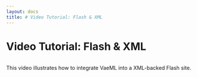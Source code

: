 ```yaml
---
layout: docs
title: # Video Tutorial: Flash & XML
---
```


# Video Tutorial: Flash & XML

![]()

This video illustrates how to integrate VaeML into a XML-backed Flash
site.
